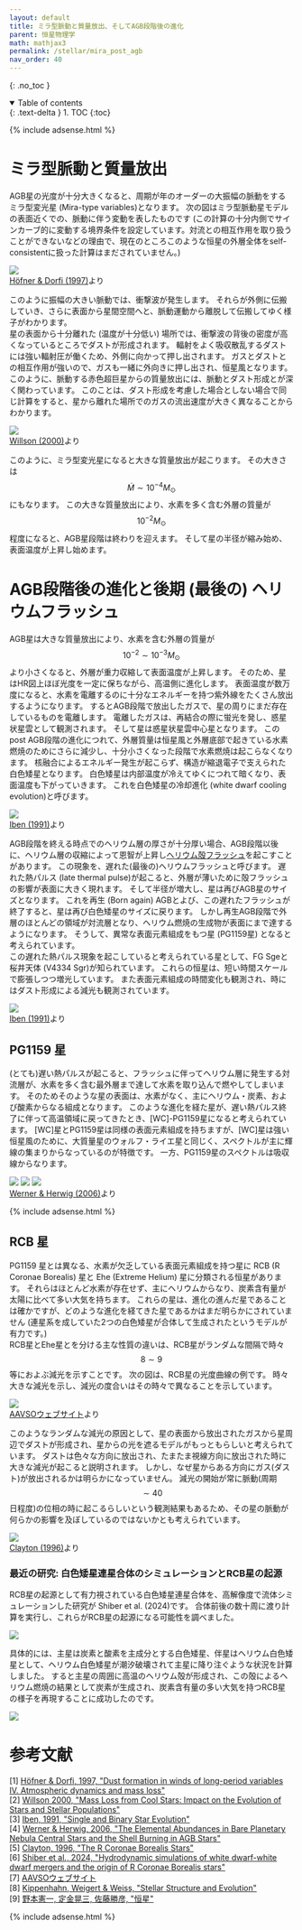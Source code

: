 ```yaml
---
layout: default
title: ミラ型脈動と質量放出、そしてAGB段階後の進化
parent: 恒星物理学
math: mathjax3
permalink: /stellar/mira_post_agb
nav_order: 40
---
```


{: .no_toc }

<details open markdown="block">
  <summary>
    Table of contents
  </summary>
  {: .text-delta }
1. TOC
{:toc}
</details>

{% include adsense.html %} 

# ミラ型脈動と質量放出

AGB星の光度が十分大きくなると、周期が年のオーダーの大振幅の脈動をするミラ型変光星 (Mira-type variables)となります。
次の図はミラ型脈動星モデルの表面近くでの、脈動に伴う変動を表したものです
(この計算の十分内側でサインカーブ的に変動する境界条件を設定しています。対流との相互作用を取り扱うことができないなどの理由で、現在のところこのような恒星の外層全体をself-consistentに扱った計算はまだされていません。)

![](/assets/images/stellar/mira_post_agb_01.png)  
[Höfner & Dorfi (1997)](https://adsabs.harvard.edu/full/1997A%26A...319..648H)より

このように振幅の大きい脈動では、衝撃波が発生します。
それらが外側に伝搬していき、さらに表面から星間空間へと、脈動運動から離脱して伝搬してゆく様子がわかります。  
星の表面から十分離れた (温度が十分低い) 場所では、衝撃波の背後の密度が高くなっているところでダストが形成されます。
輻射をよく吸収散乱するダストには強い輻射圧が働くため、外側に向かって押し出されます。
ガスとダストとの相互作用が強いので、ガスも一緒に外向きに押し出され、恒星風となります。
このように、脈動する赤色超巨星からの質量放出には、脈動とダスト形成とが深く関わっています。
このことは、ダスト形成を考慮した場合としない場合で同じ計算をすると、星から離れた場所でのガスの流出速度が大きく異なることからわかります。

![](/assets/images/stellar/mira_post_agb_02.png)  
[Willson (2000)](https://www.annualreviews.org/content/journals/10.1146/annurev.astro.38.1.573)より

このように、ミラ型変光星になると大きな質量放出が起こります。
その大きさは$$\dot{M} \sim 10^{-4} M_\odot$$にもなります。
この大きな質量放出により、水素を多く含む外層の質量が$$10^{-2} M_\odot$$程度になると、AGB星段階は終わりを迎えます。
そして星の半径が縮み始め、表面温度が上昇し始めます。

# AGB段階後の進化と後期 (最後の) ヘリウムフラッシュ

AGB星は大きな質量放出により、水素を含む外層の質量が$$10^{-2} \sim 10^{-3} M_\odot$$より小さくなると、外層が重力収縮して表面温度が上昇します。
そのため、星はHR図上ほぼ光度を一定に保ちながら、高温側に進化します。
表面温度が数万度になると、水素を電離するのに十分なエネルギーを持つ紫外線をたくさん放出するようになります。
するとAGB段階で放出したガスで、星の周りにまだ存在しているものを電離します。
電離したガスは、再結合の際に蛍光を発し、惑星状星雲として観測されます。
そして星は惑星状星雲中心星となります。
このpost AGB段階の進化につれて、外層質量は恒星風と外層底部で起きている水素燃焼のためにさらに減少し、十分小さくなった段階で水素燃焼は起こらなくなります。
核融合によるエネルギー発生が起こらず、構造が縮退電子で支えられた白色矮星となります。
白色矮星は内部温度が冷えてゆくにつれて暗くなり、表面温度も下がっていきます。
これを白色矮星の冷却進化 (white dwarf cooling evolution)と呼びます。

![](/assets/images/stellar/mira_post_agb_03.png)  
[Iben (1991)](https://ui.adsabs.harvard.edu/abs/1991ApJS...76...55I/abstract)より

AGB段階を終える時点でのヘリウム層の厚さが十分厚い場合、AGB段階以後に、ヘリウム層の収縮によって恩智が上昇し[ヘリウム殻フラッシュ](/stellar/helium_burning_shell)を起こすことがあります。
この現象を、遅れた(最後の)ヘリウムフラッシュと呼びます。
遅れた熱パルス (late thermal pulse)が起こると、外層が薄いために殻フラッシュの影響が表面に大きく現れます。
そして半径が増大し、星は再びAGB星のサイズとなります。
これを再生 (Born again) AGBとよび、この遅れたフラッシュが終了すると、星は再び白色矮星のサイズに戻ります。
しかし再生AGB段階で外層のほとんどの領域が対流層となり、ヘリウム燃焼の生成物が表面にまで達するようになります。
そうして、異常な表面元素組成をもつ星 (PG1159星) となると考えられています。  
この遅れた熱パルス現象を起こしていると考えられている星として、FG Sgeと桜井天体 (V4334 Sgr)が知られています。
これらの恒星は、短い時間スケールで膨張しつつ増光しています。
また表面元素組成の時間変化も観測され、時にはダスト形成による減光も観測されています。

![](/assets/images/stellar/mira_post_agb_04.png)  
[Iben (1991)](https://ui.adsabs.harvard.edu/abs/1991ApJS...76...55I/abstract)より

## PG1159 星

(とても)遅い熱パルスが起こると、フラッシュに伴ってヘリウム層に発生する対流層が、水素を多く含む最外層まで達して水素を取り込んで燃やしてしまいます。
そのためそのような星の表面は、水素がなく、主にヘリウム・炭素、および酸素からなる組成となります。
このような進化を経た星が、遅い熱パルス終了に伴って高温領域に戻ってきたとき、[WC]-PG1159星になると考えられています。
[WC]星とPG1159星は同様の表面元素組成を持ちますが、[WC]星は強い恒星風のために、大質量星のウォルフ・ライエ星と同じく、スペクトルが主に輝線の集まりからなっているのが特徴です。
一方、PG1159星のスペクトルは吸収線からなります。

![](/assets/images/stellar/mira_post_agb_05.png)
![](/assets/images/stellar/mira_post_agb_06.png)
![](/assets/images/stellar/mira_post_agb_07.png)  
[Werner & Herwig (2006)](https://iopscience.iop.org/article/10.1086/500443)より

{% include adsense.html %}

## RCB 星

PG1159 星とは異なる、水素が欠乏している表面元素組成を持つ星に RCB (R Coronae Borealis) 星と Ehe (Extreme Helium) 星に分類される恒星があります。
それらはほとんど水素が存在せず、主にヘリウムからなり、炭素含有量が太陽に比べて多い大気を持ちます。
これらの星は、進化の進んだ星であることは確かですが、どのような進化を経てきた星であるかはまだ明らかにされていません 
(連星系を成していた2つの白色矮星が合体して生成されたというモデルが有力です。)  
RCB星とEhe星とを分ける主な性質の違いは、RCB星がランダムな間隔で時々$$8 \sim 9$$等におよぶ減光を示すことです。
次の図は、RCB星の光度曲線の例です。
時々大きな減光を示し、減光の度合いはその時々で異なることを示しています。

![](/assets/images/stellar/mira_post_agb_08.png)  
[AAVSOウェブサイト](https://www.aavso.org/vsots_rcrb#:~:text=A%20Look%20at%20the%20Light%20Curve&text=R%20CrB%20spends%20most%20of,magnitudes%20in%20a%20few%20weeks.)より

このようなランダムな減光の原因として、星の表面から放出されたガスから星周辺でダストが形成され、星からの光を遮るモデルがもっともらしいと考えられています。
ダストは色々な方向に放出され、たまたま視線方向に放出された時に大きな減光が起こると説明されます。
しかし、なぜ星からある方向にガス(ダスト)が放出されるかは明らかになっていません。
減光の開始が常に脈動(周期$$\sim 40$$日程度)の位相の時に起こるらしいという観測結果もあるため、その星の脈動が何らかの影響を及ぼしているのではないかとも考えられています。

![](/assets/images/stellar/mira_post_agb_09.png)  
[Clayton (1996)](https://ui.adsabs.harvard.edu/abs/1996PASP..108..225C/abstract)より

### 最近の研究: 白色矮星連星合体のシミュレーションとRCB星の起源

RCB星の起源として有力視されている白色矮星連星合体を、高解像度で流体シミュレーションした研究が Shiber et al. (2024)です。
合体前後の数十周に渡り計算を実行し、これらがRCB星の起源になる可能性を調べました。

![](/assets/images/stellar/mira_post_agb_10.png)

具体的には、主星は炭素と酸素を主成分とする白色矮星、伴星はヘリウム白色矮星として、ヘリウム白色矮星が潮汐破壊されて主星に降り注ぐような状況を計算しました。
すると主星の周囲に高温のヘリウム殻が形成され、この殻によるヘリウム燃焼の結果として炭素が生成され、炭素含有量の多い大気を持つRCB星の様子を再現することに成功したのです。

![](/assets/images/stellar/mira_post_agb_11.png)

# 参考文献

[1] [Höfner & Dorfi, 1997, "Dust formation in winds of long-period variables IV. Atmospheric dynamics and mass loss"](https://adsabs.harvard.edu/full/1997A%26A...319..648H)  
[2] [Willson 2000, "Mass Loss from Cool Stars: Impact on the Evolution of Stars and Stellar Populations"](https://www.annualreviews.org/content/journals/10.1146/annurev.astro.38.1.573)  
[3] [Iben, 1991, "Single and Binary Star Evolution"](https://ui.adsabs.harvard.edu/abs/1991ApJS...76...55I/abstract)  
[4] [Werner & Herwig, 2006, "The Elemental Abundances in Bare Planetary Nebula Central Stars and the Shell Burning in AGB Stars"](https://iopscience.iop.org/article/10.1086/500443)  
[5] [Clayton, 1996, "The R Coronae Borealis Stars"](https://iopscience.iop.org/article/10.1086/133715)  
[6] [Shiber et al., 2024, "Hydrodynamic simulations of white dwarf-white dwarf mergers and the origin of R Coronae Borealis stars"](https://academic.oup.com/mnras/article/535/2/1914/7833571)  
[7] [AAVSOウェブサイト](https://www.aavso.org/vsots_rcrb#:~:text=A%20Look%20at%20the%20Light%20Curve&text=R%20CrB%20spends%20most%20of,magnitudes%20in%20a%20few%20weeks.)  
[8] [Kippenhahn, Weigert & Weiss, "Stellar Structure and Evolution"](https://amzn.to/43pXiva)  
[9] [野本憲一, 定金晃三, 佐藤勝彦, "恒星"](https://amzn.to/4kHBvFv)  

{% include adsense.html %}